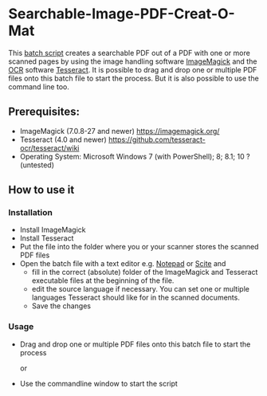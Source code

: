 # Searchable-Image-PDF-Creat-O-Mat
This [batch script](https://en.wikipedia.org/wiki/Batch_file) creates a searchable PDF out of a PDF with one or more scanned pages by using the image handling software [ImageMagick](https://en.wikipedia.org/wiki/ImageMagick) and the [OCR](https://en.wikipedia.org/wiki/Optical_character_recognition) software [Tesseract](https://en.wikipedia.org/wiki/Tesseract_(software)).
It is possible to drag and drop one or multiple PDF files onto this batch file to start the process. But it is also possible to use the command line too.

## Prerequisites:
* ImageMagick (7.0.8-27 and newer) https://imagemagick.org/
* Tesseract (4.0 and newer) https://github.com/tesseract-ocr/tesseract/wiki
* Operating System: Microsoft Windows 7 (with PowerShell); 8; 8.1; 10 ? (untested)

## How to use it
### Installation
* Install ImageMagick
* Install Tesseract
* Put the file into the folder where you or your scanner stores the scanned PDF files
* Open the batch file with a text editor e.g. [Notepad](https://en.wikipedia.org/wiki/Microsoft_Notepad) or [Scite](https://en.wikipedia.org/wiki/SciTE) and 
    - fill in the correct (absolute) folder of the ImageMagick and Tesseract executable files at the beginning of the file.
    - edit the source language if necessary. You can set one or multiple languages Tesseract should like for in the scanned documents.
    - Save the changes
### Usage
* Drag and drop one or multiple PDF files onto this batch file to start the process 

  or

* Use the commandline window to start the script _<script filename> [pdf filename #1] [pdf filename #2] ... [pdf filename #n]_

The script will create a subfolder at the current batch file location to store the image files which will be extracted from the PDF files. It will also create a further subfolder (\searchable_PDF). The script will store the searchable PDF files there.
